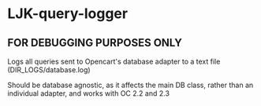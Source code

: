 # LJK-query-logger

FOR DEBUGGING PURPOSES ONLY
---------------------------

Logs all queries sent to Opencart's database adapter to a text file (DIR_LOGS/database.log)

Should be database agnostic, as it affects the main DB class, rather than an individual adapter, and works with OC 2.2 and 2.3